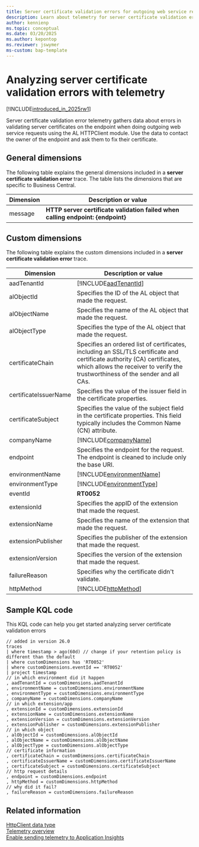 ```yaml
---
title: Server certificate validation errors for outgoing web service requests
description: Learn about telemetry for server certificate validation errors for outgoing web service requests in Business Central  
author: kennienp
ms.topic: conceptual
ms.date: 03/20/2025
ms.author: kepontop
ms.reviewer: jswymer
ms-custom: bap-template
---
```


# Analyzing server certificate validation errors with telemetry

[!INCLUDE[introduced_in_2025rw1](../developer/includes/2025rw1_and_later.md)]

Server certificate validation error telemetry gathers data about errors in validating server certificates on the endpoint when doing outgoing web service requests using the AL HTTPClient module. Use the data to contact the owner of the endpoint and ask them to fix their certificate.

## General dimensions

The following table explains the general dimensions included in a **server certificate validation error** trace. The table lists the dimensions that are specific to Business Central.

|Dimension|Description or value|
|---------|--------------|
|message|**HTTP server certificate validation failed when calling endpoint: {endpoint}**|

## Custom dimensions

The following table explains the custom dimensions included in a **server certificate validation error** trace.

|Dimension|Description or value|
|---------|-----|
|aadTenantId|[!INCLUDE[aadTenantId](../includes/include-telemetry-dimension-aadtenantid.md)]|
|alObjectId|Specifies the ID of the AL object that made the request.|
|alObjectName|Specifies the name of the AL object that made the request.|
|alObjectType|Specifies the type of the AL object that made the request.|
|certificateChain | Specifies an ordered list of certificates, including an SSL/TLS certificate and certificate authority (CA) certificates, which allows the receiver to verify the trustworthiness of the sender and all CAs.  |
|certificateIssuerName |Specifies the value of the issuer field in the certificate properties.|
|certificateSubject |  Specifies the value of the subject field in the certificate properties. This field typically includes the Common Name (CN) attribute.|
|companyName| [!INCLUDE[companyName](../includes/include-telemetry-dimension-company-name.md)] |
|endpoint|Specifies the endpoint for the request. The endpoint is cleaned to include only the base URI. |
|environmentName|[!INCLUDE[environmentName](../includes/include-telemetry-dimension-environment-name.md)]|
|environmentType|[!INCLUDE[environmentType](../includes/include-telemetry-dimension-environment-type.md)]|
|eventId|**RT0052**|
|extensionId|Specifies the appID of the extension that made the request.|
|extensionName|Specifies the name of the extension that made the request.|
|extensionPublisher|Specifies the publisher of the extension that made the request.|
|extensionVersion|Specifies the version of the extension that made the request.|
|failureReason | Specifies why the certificate didn't validate. |
|httpMethod| [!INCLUDE[httpMethod](../includes/include-telemetry-dimension-http-method.md)] |

## Sample KQL code

This KQL code can help you get started analyzing server certificate validation errors

```kql
// added in version 26.0
traces
| where timestamp > ago(60d) // change if your retention policy is different than the default
| where customDimensions has 'RT0052'
| where customDimensions.eventId == 'RT0052'
| project timestamp
// in which environment did it happen
, aadTenantId = customDimensions.aadTenantId
, environmentName = customDimensions.environmentName
, environmentType = customDimensions.environmentType
, companyName = customDimensions.companyName
// in which extension/app
, extensionId = customDimensions.extensionId
, extensionName = customDimensions.extensionName
, extensionVersion = customDimensions.extensionVersion
, extensionPublisher = customDimensions.extensionPublisher
// in which object
, alObjectId = customDimensions.alObjectId
, alObjectName = customDimensions.alObjectName
, alObjectType = customDimensions.alObjectType
// certificate information
, certificateChain = customDimensions.certificateChain
, certificateIssuerName = customDimensions.certificateIssuerName
, certificateSubject = customDimensions.certificateSubject
// http request details
, endpoint = customDimensions.endpoint
, httpMethod = customDimensions.httpMethod
// why did it fail?
, failureReason = customDimensions.failureReason
```

## Related information

[HttpClient data type](../developer/methods-auto/httpclient/httpclient-data-type.md)  
[Telemetry overview](telemetry-overview.md)  
[Enable sending telemetry to Application Insights](telemetry-enable-application-insights.md)  
